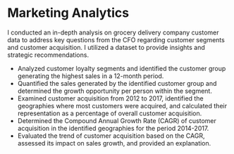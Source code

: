 # Marketing Analytics

I conducted an in-depth analysis on grocery delivery company customer data to address key questions from the CFO regarding customer segments and customer acquisition. I utilized a dataset to provide insights and strategic recommendations. 

- Analyzed customer loyalty segments and identified the customer group generating the highest sales in a 12-month period.
- Quantified the sales generated by the identified customer group and determined the growth opportunity per person within the segment.
- Examined customer acquisition from 2012 to 2017, identified the geographies where most customers were acquired, and calculated their representation as a percentage of overall customer acquisition.
- Determined the Compound Annual Growth Rate (CAGR) of customer acquisition in the identified geographies for the period 2014-2017.
- Evaluated the trend of customer acquisition based on the CAGR, assessed its impact on sales growth, and provided an explanation.

